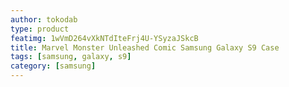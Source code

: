 ```yaml
---
author: tokodab
type: product
featimg: 1wVmD264vXkNTdIteFrj4U-YSyzaJSkcB
title: Marvel Monster Unleashed Comic Samsung Galaxy S9 Case
tags: [samsung, galaxy, s9]
category: [samsung]
---
```

